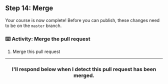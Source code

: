 ## Step 14: Merge

Your course is now complete! Before you can publish, these changes need to be on the `master` branch.

### :keyboard: Activity: Merge the pull request

1. Merge this pull request

<hr>
<h3 align="center">I'll respond below when I detect this pull request has been merged.</h3>
